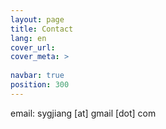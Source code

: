 ```yaml
---
layout: page
title: Contact
lang: en
cover_url: 
cover_meta: >
  
navbar: true
position: 300
---
```


email: sygjiang [at] gmail [dot] com